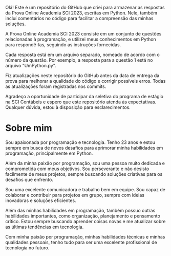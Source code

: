 Olá! Este é um repositório do GitHub que criei para armazenar as respostas da Prova Online Academia SCI 2023, escritas em Python. Nele, também incluí comentários no código para facilitar a compreensão das minhas soluções.

A Prova Online Academia SCI 2023 consiste em um conjunto de questões relacionadas à programação, e utilizei meus conhecimentos em Python para respondê-las, seguindo as instruções fornecidas.

Cada resposta está em um arquivo separado, nomeado de acordo com o número da questão. Por exemplo, a resposta para a questão 1 está no arquivo "UmPython.py".

Fiz atualizações neste repositório do GitHub antes da data de entrega da prova para melhorar a qualidade do código e corrigir possíveis erros. Todas as atualizações foram registradas nos commits.

Agradeço a oportunidade de participar da seletiva do programa de estágio na SCI Contábeis e espero que este repositório atenda às expectativas. Qualquer dúvida, estou à disposição para esclarecimentos.

# Sobre mim
Sou apaixonada por programação e tecnologia. Tenho 23 anos e estou sempre em busca de novos desafios para aprimorar minha habilidades em programação, principalmente em Python.

Além da minha paixão por programação, sou uma pessoa muito dedicada e comprometida com meus objetivos. Sou perseverante e não desisto facilmente de meus projetos, sempre buscando soluções criativas para os desafios que enfrento.

Sou uma excelente comunicadora e trabalho bem em equipe. Sou capaz de colaborar e contribuir para projetos em grupo, sempre com ideias inovadoras e soluções eficientes.

Além das minhas habilidades em programação, também possuo outras habilidades importantes, como organização, planejamento e pensamento crítico. Estou sempre buscando aprender coisas novas e me atualizar sobre as últimas tendências em tecnologia.

Com minha paixão por programação, minhas habilidades técnicas e minhas qualidades pessoais, tenho tudo para ser uma excelente profissional de tecnologia no futuro.
